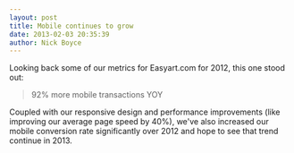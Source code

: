 ```yaml
---
layout: post
title: Mobile continues to grow
date: 2013-02-03 20:35:39
author: Nick Boyce
---
```

Looking back some of our metrics for Easyart.com for 2012, this one stood out:

> 92% more mobile transactions YOY

Coupled with our responsive design and performance improvements (like improving our average page speed by 40%), we've also increased our mobile conversion rate significantly over 2012 and hope to see that trend continue in 2013.